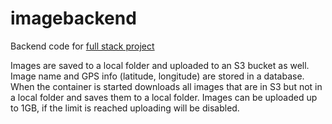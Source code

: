 # imagebackend

Backend code for [full stack project](https://github.com/RoopeNiemi/imageprfront)

Images are saved to a local folder and uploaded to an S3 bucket as well. Image name and GPS info (latitude, longitude) are stored in a database. When the container is started downloads all images that are in S3 but not in a local folder and saves them to a local folder. Images can be uploaded up to 1GB, if the limit is reached uploading will be disabled. 
